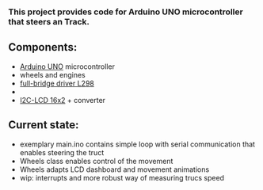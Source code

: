 
### This project provides code for Arduino UNO microcontroller that steers an Track.


## Components:
- [Arduino UNO](https://docs.arduino.cc/hardware/uno-rev3/) microcontroller
- wheels and engines
- [full-bridge driver L298](https://www.st.com/en/motor-drivers/l298.html)
- 
- [I2C-LCD 16x2](https://www.amazon.com/i2c-1602-lcd/s?k=i2c+1602+lcd) + converter


## Current state:
- exemplary main.ino contains simple loop with serial communication that enables steering the truct
- Wheels class enables control of the movement
- Wheels adapts LCD dashboard and movement animations
- wip: interrupts and more robust way of measuring trucs speed